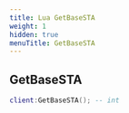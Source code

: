 ```yaml
---
title: Lua GetBaseSTA
weight: 1
hidden: true
menuTitle: GetBaseSTA
---
```

## GetBaseSTA
```lua
client:GetBaseSTA(); -- int
```